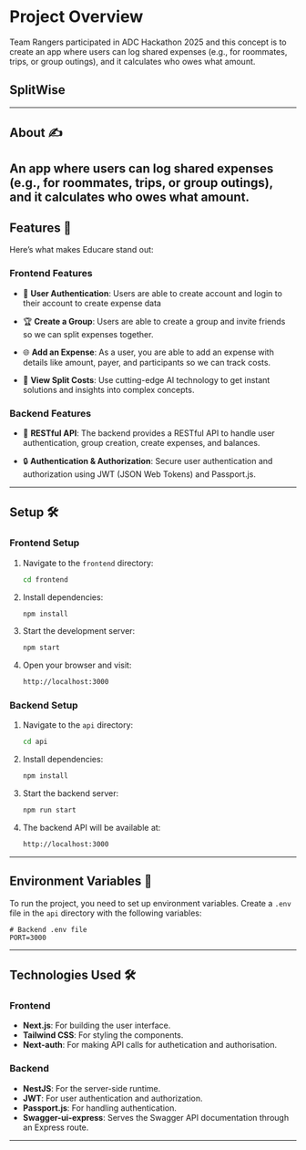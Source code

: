 # Project Overview
Team Rangers participated in ADC Hackathon 2025 and this concept is to create an app where users can log shared expenses (e.g., for roommates, trips, or group outings), and it calculates who owes what amount.

## SplitWise
---

## About ✍️

An app where users can log shared expenses (e.g., for roommates, trips, or group outings), and it calculates who owes what amount.
---

## Features 🌠

Here’s what makes Educare stand out:

### Frontend Features

- 📖 **User Authentication**:
         Users are able to create account and login to their account to create expense data

- 🏆 **Create a Group**:
         Users are able to create a group and invite friends so we can split expenses together.

- 🌐 **Add an Expense**:
         As a user, you are able to add an expense with details like amount, payer, and participants so we can track costs.

- 🤖 **View Split Costs**:
  Use cutting-edge AI technology to get instant solutions and insights into complex concepts.

### Backend Features

- 🚀 **RESTful API**:
  The backend provides a RESTful API to handle user authentication, group creation, create expenses, and balances.

- 🔒 **Authentication & Authorization**:
  Secure user authentication and authorization using JWT (JSON Web Tokens) and Passport.js.


---

## Setup 🛠️

### Frontend Setup

1. Navigate to the `frontend` directory:

   ```bash
   cd frontend
   ```

2. Install dependencies:

   ```bash
   npm install
   ```

3. Start the development server:

   ```bash
   npm start
   ```

4. Open your browser and visit:

   ```bash
   http://localhost:3000
   ```

### Backend Setup

1. Navigate to the `api` directory:

   ```bash
   cd api
   ```

2. Install dependencies:

   ```bash
   npm install
   ```

3. Start the backend server:

   ```bash
   npm run start
   ```

4. The backend API will be available at:

   ```bash
   http://localhost:3000
   ```

---

## Environment Variables 🔑

To run the project, you need to set up environment variables. Create a `.env` file in the `api` directory with the following variables:

```env
# Backend .env file
PORT=3000

```

---

## Technologies Used 🛠️

### Frontend

- **Next.js**: For building the user interface.
- **Tailwind CSS**: For styling the components.
- **Next-auth**: For making API calls for authetication and authorisation.

### Backend

- **NestJS**: For the server-side runtime.
- **JWT**: For user authentication and authorization.
- **Passport.js**: For handling authentication.
- **Swagger-ui-express**: Serves the Swagger API documentation through an Express route.

---

